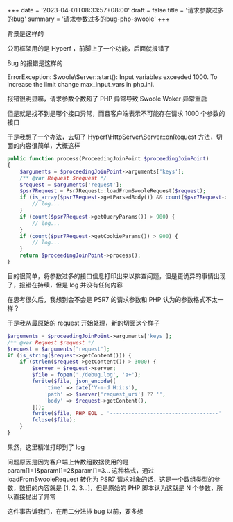 +++
date = '2023-04-01T08:33:57+08:00'
draft = false
title = '请求参数过多的bug'
summary = '请求参数过多的bug-php-swoole'
+++

背景是这样的

公司框架用的是 Hyperf ，前脚上了一个功能，后面就报错了

Bug 的报错是这样的

ErrorException: Swoole\Server::start(): Input variables exceeded 1000. To increase the limit change max_input_vars in php.ini.

报错很明显嘛，请求参数个数超了 PHP 异常导致 Swoole Woker 异常重启

但是就是找不到是哪个接口异常，而且客户端表示不可能存在请求 1000 个参数的接口

于是我想了一个办法，去切了 Hyperf\HttpServer\Server::onRequest 方法，切面的内容很简单，大概这样

```php
public function process(ProceedingJoinPoint $proceedingJoinPoint)
{
    $arguments = $proceedingJoinPoint->arguments['keys'];
    /** @var Request $request */
    $request = $arguments['request'];
    $psr7Request = Psr7Request::loadFromSwooleRequest($request);
    if (is_array($psr7Request->getParsedBody()) && count($psr7Request->getParsedBody()) > 900) {
        // log...
    }
    if (count($psr7Request->getQueryParams()) > 900) {
        // log...
    }
    if (count($psr7Request->getCookieParams()) > 900) {
        // log...
    }
    return $proceedingJoinPoint->process();
}
```

目的很简单，将参数过多的接口信息打印出来以排查问题，但是更诡异的事情出现了，报错在持续，但是 log 并没有任何内容

在思考很久后，我想到会不会是 PSR7 的请求参数和 PHP 认为的参数格式不太一样？

于是我从最原始的 request 开始处理，新的切面这个样子

```php
$arguments = $proceedingJoinPoint->arguments['keys'];
/** @var Request $request */
$request = $arguments['request'];
if (is_string($request->getContent())) {
    if (strlen($request->getContent()) > 3000) {
        $server = $request->server;
        $file = fopen('./debug.log', 'a+');
        fwrite($file, json_encode([
            'time' => date('Y-m-d H:i:s'),
            'path' => $server['request_uri'] ?? '',
            'body' => $request->getContent(),
        ]));
        fwrite($file, PHP_EOL . '-----------------------------------' . PHP_EOL);
        fclose($file);
    }
}
```

果然，这里精准打印到了 log

问题原因是因为客户端上传数组数据使用的是 param[]=1&param[]=2&param[]=3... 这种格式，通过 loadFromSwooleRequest 转化为 PSR7 请求对象的话，这是一个数组类型的参数，数组的内容就是 [1, 2, 3...]，但是原始的 PHP 脚本认为这就是 N 个参数，所以直接抛出了异常

这件事告诉我们，在用二分法排 bug 以前，要多想